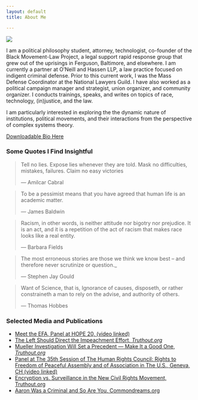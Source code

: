 ```yaml
---
layout: default
title: About Me

---
```

<img class="profile-picture" src="{{site.baseurl}}/{{site.profile-picture}}">

I am a political philosophy student, attorney, technologist, co-founder of the Black Movement-Law Project, a legal support rapid response group that grew out of the uprisings in Ferguson, Baltimore, and elsewhere. I am currently a partner at O’Neill and Hassen LLP, a law practice focused on indigent criminal defense. Prior to this current work, I was the Mass Defense Coordinator at the National Lawyers Guild. I have also worked as a political campaign manager and strategist, union organizer, and community organizer. I conducts trainings, speaks, and writes on topics of race, technology, (in)justice, and the law.

I am particularly interested in exploring the the dynamic nature of institutions, political movements, and their interactions from the perspective of complex systems theory.

[Downloadable Bio Here](https://docs.google.com/document/d/1u09CCKJB4Et4aWsmdw_G-HCut_2xIWmmk3LCCXXOxWo/export?format=pdf)

### Some Quotes I Find Insightful

> Tell no lies. Expose lies whenever they are told. Mask no difficulties, mistakes, failures. Claim no easy victories
>
> ― Amilcar Cabral

> To be a pessimist means that you have agreed that human life is an academic matter.
>
> — James Baldwin

> Racism, in other words, is neither attitude nor bigotry nor prejudice. It is an act, and it is a repetition of the act of racism that makes race looks like a real entity.
>
> — Barbara Fields

> The most erroneous stories are those we think we know best – and therefore never scrutinize or question._
>
> — Stephen Jay Gould

> Want of Science, that is, Ignorance of causes, disposeth, or rather constraineth a man to rely on the advise, and authority of others.
>
> — Thomas Hobbes


### Selected Media and Publications

* [Meet the EFA, Panel at HOPE 20, (video linked)](https://www.youtube.com/watch?v=XHSF9W70jOI)
* [The Left Should Direct the Impeachment Effort, _Truthout.org_](https://truthout.org/articles/the-left-should-direct-the-impeachment-effort/)
* [Mueller Investigation Will Set a Precedent — Make It a Good One, _Truthout.org_](https://truthout.org/articles/mueller-investigation-will-set-a-precedent-make-it-a-good-one/)
* [Panel at The 35th Session of The Human Rights Council: Rights to Freedom of Peaceful Assembly and of Association in The U.S., Geneva, CH (video linked)](https://vimeo.com/228288776)
* [Encryption vs. Surveillance in the New Civil Rights Movement, Truthout.org](https://medium.com/@abihassen/encryption-vs-surveillance-in-the-new-civil-rights-movement-f371146472aa)
* [Aaron Was a Criminal and So Are You, Commondreams.org](https://www.commondreams.org/views/2013/01/19/aaron-was-criminal-and-so-are-you)
